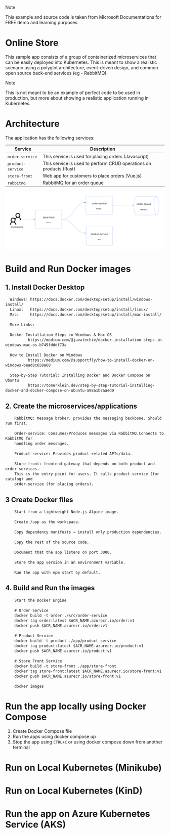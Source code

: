 > [!NOTE]
> This example and source code is taken from Microsoft Documentations for FREE demo and learning purposes. 

# Online Store

This sample app consists of a group of containerized microservices that can be easily deployed into Kubernetes. This is meant to show a realistic scenario using a polyglot architecture, event-driven design, and common open source back-end services (eg - RabbitMQ). 


> [!NOTE]
> This is not meant to be an example of perfect code to be used in production, but more about showing a realistic application running in Kubernetes. 

# Architecture

The application has the following services: 

| Service | Description |
| --- | --- |
| `order-service` | This service is used for placing orders (Javascript) |
| `product-service` | This service is used to perform CRUD operations on products (Rust) |
| `store-front` | Web app for customers to place orders (Vue.js) |
| `rabbitmq` | RabbitMQ for an order queue |

![Logical Application Architecture Diagram](assets/store-architecture.png)

# Build and Run Docker images

  ## 1. Install Docker Desktop

      Windows: https://docs.docker.com/desktop/setup/install/windows-install/
      Linux:   https://docs.docker.com/desktop/setup/install/linux/
      Mac:     https://docs.docker.com/desktop/setup/install/mac-install/

      More Links:

      Docker Installation Steps in Windows & Mac OS
              https://medium.com/@javatechie/docker-installation-steps-in-windows-mac-os-b749fdddf73a

      How to Install Docker on Windows
              https://medium.com/@supportfly/how-to-install-docker-on-windows-bead8c658a68

      Step-by-Step Tutorial: Installing Docker and Docker Compose on Ubuntu
              https://tomerklein.dev/step-by-step-tutorial-installing-docker-and-docker-compose-on-ubuntu-a98a1b7aaed0

  ## 2. Create the microservices/applications 

        RabbitMQ: Message broker, provides the messaging backbone. Should run first.

        Order-service: Consumes/Produces messages via RabbitMQ.Connects to RabbitMQ for 
        handling order messages.

        Product-service: Provides product-related APIs/data.

        Store-front: frontend gateway that depends on both product and order services. 
        This is the entry point for users. It calls product-service (for catalog) and 
        order-service (for placing orders).

  ## 3  Create Docker files 

        Start from a lightweight Node.js Alpine image.

        Create /app as the workspace.

        Copy dependency manifests → install only production dependencies.

        Copy the rest of the source code.

        Document that the app listens on port 3000.

        Store the app version in an environment variable.

        Run the app with npm start by default.


  ## 4. Build and Run the images

        Start the Docker Engine 

        # Order Service
        docker build -t order ./src/order-service 
        docker tag order:latest $ACR_NAME.azurecr.io/order:v1
        docker push $ACR_NAME.azurecr.io/order:v1

        # Product Service
        docker build -t product ./app/product-service 
        docker tag product:latest $ACR_NAME.azurecr.io/product:v1
        docker push $ACR_NAME.azurecr.io/product:v1

        # Store Front Service
        docker build -t store-front ./app/store-front 
        docker tag store-front:latest $ACR_NAME.azurecr.io/store-front:v1
        docker push $ACR_NAME.azurecr.io/store-front:v1

        docker images



# Run the app locally using Docker Compose

  1. Create Docker Compose file
  2. Run the apps using docker compose up
  3. Stop the app using `CTRL+C`  or using docker compose down from another terminal

# Run on Local Kubernetes (Minikube)

# Run on Local Kubernetes (KinD)

# Run the app on Azure Kubernetes Service (AKS)
